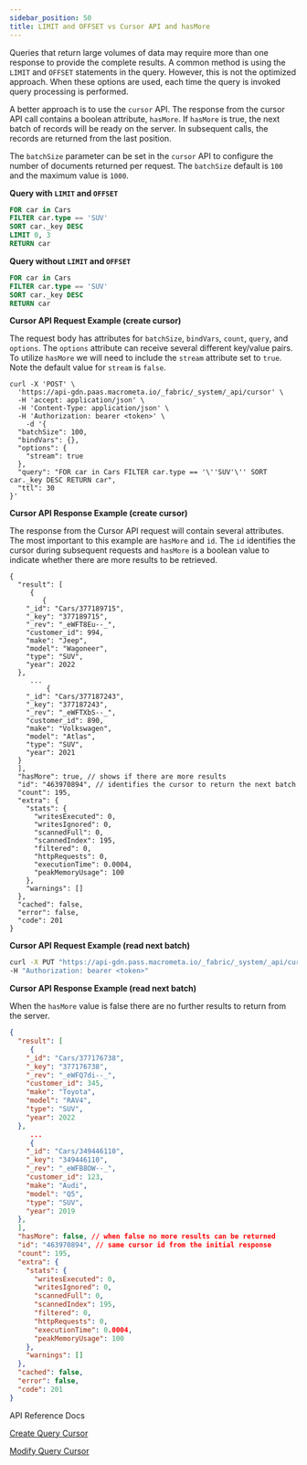 ```yaml
---
sidebar_position: 50
title: LIMIT and OFFSET vs Cursor API and hasMore
---
```


Queries that return large volumes of data may require more than one response to provide the complete results. A common method is using the `LIMIT` and `OFFSET` statements in the query. However, this is not the optimized approach. When these options are used, each time the query is invoked query processing is performed. 

A better approach is to use the `cursor` API.  The response from the cursor API call contains a boolean attribute, `hasMore`. If `hasMore` is true, the next batch of records will be ready on the server. In subsequent calls, the records are returned from the last position. 

The `batchSize` parameter can be set in the `cursor` API to configure the number of documents returned per request. The `batchSize` default is `100` and the maximum value is `1000`. 

**Query with `LIMIT` and `OFFSET`**

```sql
FOR car in Cars
FILTER car.type == 'SUV'
SORT car._key DESC
LIMIT 0, 3
RETURN car
```

**Query without `LIMIT` and `OFFSET`**

```sql
FOR car in Cars
FILTER car.type == 'SUV'
SORT car._key DESC
RETURN car
```

**Cursor API Request Example (create cursor)**

The request body has attributes for `batchSize`, `bindVars`, `count`,  `query`, and `options`. The `options` attribute can receive several different key/value pairs. To utilize `hasMore` we will need to include the `stream` attribute set to `true`. Note the default value for `stream` is `false`.

```
curl -X 'POST' \
  'https://api-gdn.paas.macrometa.io/_fabric/_system/_api/cursor' \
  -H 'accept: application/json' \
  -H 'Content-Type: application/json' \
  -H 'Authorization: bearer <token>' \
	-d '{
  "batchSize": 100,
  "bindVars": {},
  "options": {
    "stream": true
  },
  "query": "FOR car in Cars FILTER car.type == '\''SUV'\'' SORT car._key DESC RETURN car",
  "ttl": 30
}'
```

**Cursor API Response Example (create cursor)**

The response from the Cursor API request will contain several attributes. The most important to this example are `hasMore` and `id`. The `id` identifies the cursor during subsequent requests and `hasMore` is a boolean value to indicate whether there are more results to be retrieved.

```
{
  "result": [
     {
        {
    "_id": "Cars/377189715",
    "_key": "377189715",
    "_rev": "_eWFT8Eu--_",
    "customer_id": 994,
    "make": "Jeep",
    "model": "Wagoneer",
    "type": "SUV",
    "year": 2022
  },
     ...
	     {
    "_id": "Cars/377187243",
    "_key": "377187243",
    "_rev": "_eWFTXbS--_",
    "customer_id": 890,
    "make": "Volkswagen",
    "model": "Atlas",
    "type": "SUV",
    "year": 2021
  }
  ],
  "hasMore": true, // shows if there are more results
  "id": "463970894", // identifies the cursor to return the next batch
  "count": 195,
  "extra": {
    "stats": {
      "writesExecuted": 0,
      "writesIgnored": 0,
      "scannedFull": 0,
      "scannedIndex": 195,
      "filtered": 0,
      "httpRequests": 0,
      "executionTime": 0.0004,
      "peakMemoryUsage": 100
    },
    "warnings": []
  },
  "cached": false,
  "error": false,
  "code": 201
}
```

**Cursor API Request Example (read next batch)**

```bash
curl -X PUT "https://api-gdn.pass.macrometa.io/_fabric/_system/_api/cursor/463970894"                                                     \
-H "Authorization: bearer <token>"
```

**Cursor API Response Example (read next batch)**

When the `hasMore` value is false there are no further results to return from the server.

```json
{
  "result": [
     {
    "_id": "Cars/377176738",
    "_key": "377176738",
    "_rev": "_eWFQ7di--_",
    "customer_id": 345,
    "make": "Toyota",
    "model": "RAV4",
    "type": "SUV",
    "year": 2022
  },
     ...
     {
    "_id": "Cars/349446110",
    "_key": "349446110",
    "_rev": "_eWFB8OW--_",
    "customer_id": 123,
    "make": "Audi",
    "model": "Q5",
    "type": "SUV",
    "year": 2019
  },
  ],
  "hasMore": false, // when false no more results can be returned
  "id": "463970894", // same cursor id from the initial response
  "count": 195,
  "extra": {
    "stats": {
      "writesExecuted": 0,
      "writesIgnored": 0,
      "scannedFull": 0,
      "scannedIndex": 195,
      "filtered": 0,
      "httpRequests": 0,
      "executionTime": 0.0004,
      "peakMemoryUsage": 100
    },
    "warnings": []
  },
  "cached": false,
  "error": false,
  "code": 201
}
```

API Reference Docs

[Create Query Cursor](https://macrometa.com/docs/api#/operations/createQueryCursor)

[Modify Query Cursor](https://macrometa.com/docs/api#/operations/modifyQueryCursor)